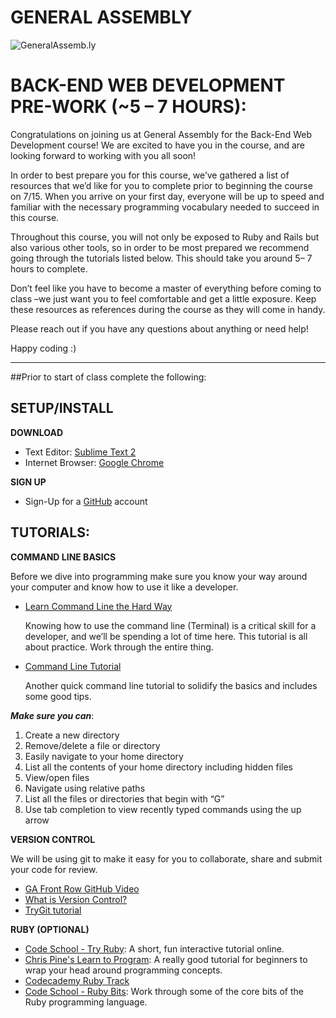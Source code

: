 GENERAL ASSEMBLY
============================

![GeneralAssemb.ly](https://github.com/generalassembly/ga-ruby-on-rails-for-devs/raw/master/images/ga.png "GeneralAssemb.ly")


BACK-END WEB DEVELOPMENT PRE-WORK (~5 – 7 HOURS):
========

Congratulations on joining us at General Assembly for the Back-End Web Development course! We are excited to have you in the course, and are looking forward to working with you all soon!In order to best prepare you for this course, we’ve gathered a list of resources that we’d like for you to complete prior to beginning the course on 7/15. When you arrive on your first day, everyone will be up to speed and familiar with the necessary programming vocabulary needed to succeed in this course.Throughout this course, you will not only be exposed to Ruby and Rails but also various other tools, so in order to be most prepared we recommend going through the tutorials listed below. This should take you around 5– 7 hours to complete. Don’t feel like you have to become a master of everything before coming to class –we just want you to feel comfortable and get a little exposure.  Keep these resources as references during the course as they will come in handy.Please reach out if you have any questions about anything or need help!Happy coding :)

- - -

##Prior to start of class complete the following:

SETUP/INSTALL
--------

__DOWNLOAD__	

-	Text Editor: 			[Sublime Text 2](http://www.sublimetext.com/2)
-	Internet Browser: 		[Google Chrome](https://www.google.com/intl/en/chrome/browser/)

__SIGN UP__

-	Sign-Up for a [GitHub](https://github.com/signup/free) account


TUTORIALS:
--------

__COMMAND LINE BASICS__ 

Before we dive into programming make sure you know your way around your computer and know how to use it like a developer.

-	[Learn Command Line the Hard Way](http://cli.learncodethehardway.org/book/)

	Knowing how to use the command line (Terminal) is a critical skill for a developer, and we’ll be spending a lot of time here. This tutorial is all about practice. Work through the entire thing.

-	[Command Line Tutorial](http://www.davidbaumgold.com/tutorials/command-line/)

	Another quick command line tutorial to solidify the basics and includes some good tips.

_**Make sure you can**_: 

1.	Create a new directory
2.	Remove/delete a file or directory
3.	Easily navigate to your home directory
4.	List all the contents of your home directory including hidden files
5.	View/open files
6.	Navigate using relative paths
7.	List all the files or directories that begin with “G”
8.	Use tab completion to view recently typed commands using the up arrow

__VERSION CONTROL__

We will be using git to make it easy for you to collaborate, share and submit your code for review.

-	[GA Front Row GitHub Video]( http://generalassembly.wistia.com/medias/vpno3bu6hb
)
-	[What is Version Control?](http://www.skillcrush.com/terms/version-control.html)
-	[TryGit tutorial](http://www.codeschool.com/courses/try-git)

__RUBY  (OPTIONAL)__

-	[Code School - Try Ruby](http://www.codeschool.com/courses/try-ruby): A short, fun interactive tutorial online.
-	[Chris Pine's Learn to Program](http://pine.fm/LearnToProgram/): A really good tutorial for beginners to wrap your head around programming concepts.
-	[Codecademy Ruby Track](http://www.codecademy.com/tracks/ruby)
-	[Code School - Ruby Bits](http://www.codeschool.com/courses/ruby-bits): Work through some of the core bits of the Ruby programming language.

